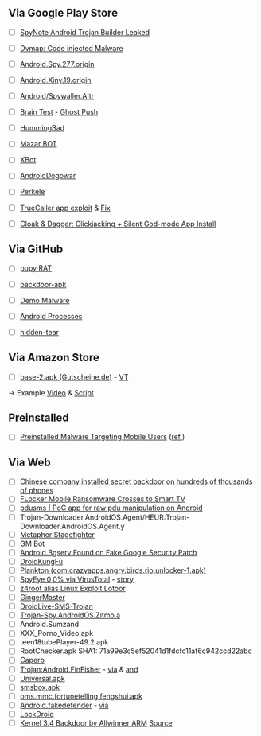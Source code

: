 Via Google Play Store
--------------

- [ ] [SpyNote Android Trojan Builder Leaked](https://researchcenter.paloaltonetworks.com/2016/07/unit42-spynote-android-trojan-builder-leaked/#more-16279)
- [ ] [Dvmap: Code injected Malware](https://securelist.com/78648/dvmap-the-first-android-malware-with-code-injection/)
- [ ] [Android.Spy.277.origin](http://www.theregister.co.uk/2016/04/26/android_malware_whack_a_mole/)
- [ ] [Android.Xiny.19.origin](https://vms.drweb.com/virus/?i=7940676)
- [ ] [Android/Spywaller.A!tr](http://www.fortiguard.com/encyclopedia/virus/6962952)
- [ ] [Brain Test](http://news.softpedia.com/news/one-million-android-users-infected-with-malware-through-an-iq-testing-application-492326.shtml) - [Ghost Push](http://news.softpedia.com/news/ghost-push-android-malware-infects-600-000-new-users-per-day-492167.shtml)
- [ ] [HummingBad](http://blog.checkpoint.com/2016/02/04/hummingbad-a-persistent-mobile-chain-attack/)
- [ ] [Mazar BOT](https://heimdalsecurity.com/blog/security-alert-mazar-bot-active-attacks-android-malware/)
- [ ] [XBot](http://researchcenter.paloaltonetworks.com/2016/02/new-android-trojan-xbot-phishes-credit-cards-and-bank-accounts-encrypts-devices-for-ransom/#more-12209)
- [ ] [AndroidDogowar](http://www.symantec.com/security_response/writeup.jsp?docid=2011-081510-4323-99)
- [ ] [Perkele](http://www.f-secure.com/weblog/archives/00002519.html)
- [ ] [TrueCaller app exploit](http://www.cmcm.com/blog/en/security/2016-03-28/974.html) & [Fix](http://blog.truecaller.com/security-update-notification/)
- [ ] [Cloak & Dagger: Clickjacking + Silent God-mode App Install](http://www.pbtracker.net/runner/nvinside?q=view-all)



Via GitHub
--------------

- [ ] [pupy RAT](https://github.com/n1nj4sec/pupy)
- [ ] [backdoor-apk](https://github.com/dana-at-cp/backdoor-apk)
- [ ] [Demo Malware](https://github.com/geeksonsecurity/android-overlay-malware-example)
- [ ] [Android Processes](https://jaredrummler.github.io/AndroidProcesses/)
- [ ] [hidden-tear](https://github.com/utkusen/hidden-tear)



Via Amazon Store
--------------

- [ ] [base-2.apk (Gutscheine.de)](https://www.reverse.it/sample/a8b4cf4ac8c8a41556fc84727026f4a4164e3840fe4c1a46a3e8074deb8f0b12?environmentId=8) - [VT](https://www.virustotal.com/en/file/a8b4cf4ac8c8a41556fc84727026f4a4164e3840fe4c1a46a3e8074deb8f0b12/analysis/)


-> Example [Video](https://www.youtube.com/watch?v=wZ_RChvuuJE) & [Script](http://www.forensicfocus.com/c/aid=57/webinars/2013/mobile-forensics-mpe-android-malware-detection/)



Preinstalled 
--------------

- [ ] [Preinstalled Malware Targeting Mobile Users](http://blog.checkpoint.com/2017/03/10/preinstalled-malware-targeting-mobile-users/) ([ref.](http://thehackernews.com/2017/03/android-malware-apps.html))



Via Web
--------------

- [ ] [Chinese company installed secret backdoor on hundreds of thousands of phones](http://arstechnica.com/security/2016/11/chinese-company-installed-secret-backdoor-on-hundreds-of-thousands-of-phones/)
- [ ] [FLocker Mobile Ransomware Crosses to Smart TV](http://blog.trendmicro.com/trendlabs-security-intelligence/flocker-ransomware-crosses-smart-tv/)
- [ ] [pdusms | PoC app for raw pdu manipulation on Android](https://github.com/evilsocket/pdusms)
- [ ] Trojan-Downloader.AndroidOS.Agent/HEUR:Trojan-Downloader.AndroidOS.Agent.y
- [ ] [Metaphor Stagefighter](https://www.exploit-db.com/docs/39527.pdf)
- [ ] [GM Bot](https://securityintelligence.com/android-malware-about-to-get-worse-gm-bot-source-code-leaked/)
- [ ] [Android.Bgserv Found on Fake Google Security Patch](http://www.symantec.com/connect/blogs/androidbgserv-found-fake-google-security-patch)
- [ ] [DroidKungFu](http://digg.com/news/technology/droidkungfu_android_malware_steals_sensitive_data_avoids_anti_virus_detection)
- [ ] [Plankton (com.crazyapps.angry.birds.rio.unlocker-1.apk)](https://www.virustotal.com/en/file/7f0aaf040b475085713b09221c914a971792e1810b0666003bf38ac9a9b013e6/analysis/1307827479/)
- [ ] [SpyEye 0,0% via VirusTotal](https://www.virustotal.com/en/file/ba1aa326ca5b79e79feba9bbfe85f238b63c317d9329f1f7c28d54fe905353b9/analysis/1315933705/) - [story](https://securityintelligence.com/first-spyeye-attack-android-mobile-platform-now-wild/)
- [ ] [z4root alias Linux Exploit.Lotoor](http://www.virustotal.com/file-scan/report.html?id=d49733d22389edd8ed0615f6cb86613ec1a86092a58da2faf81736cb17326d0d-1319032694)
- [ ] [GingerMaster](http://www.csc.ncsu.edu/faculty/jiang/GingerMaster/)
- [ ] [DroidLive-SMS-Trojan](http://www.csc.ncsu.edu/faculty/jiang/DroidLive/)
- [ ] [Trojan-Spy.AndroidOS.Zitmo.a](https://buguroo.com/es/6151-2)
- [ ] Android.Sumzand
- [ ] XXX_Porno_Video.apk
- [ ] teen18tubePlayer-49.2.apk
- [ ] RootChecker.apk SHA1: 71a99e3c5ef52041d1fdcfc11af6c942ccd22abc
- [ ] [Caperb](http://contagiominidump.blogspot.com/2012/12/android-carberp.html)
- [ ] [Trojan:Android.FinFisher](http://www.heise.de/newsticker/meldung/FinFisher-Trojaner-auch-fuer-iOS-und-Android-gesichtet-1679019.html/from/related) - [via](https://www.virustotal.com/en/file/72a522d0d3dcd0dc026b02ab9535e87a9f5664bc5587fd33bb4a48094bce0537/analysis/) & [and](https://www.virustotal.com/en/file/72a522d0d3dcd0dc026b02ab9535e87a9f5664bc5587fd33bb4a48094bce0537/analysis/1350562520/)
- [ ] [Universal.apk](https://www.virustotal.com/en/file/32ad10888c30e94e0b4949299ba4505c0464c82059c36919a10b8b075813df05/analysis/1369602837/)
- [ ] [smsbox.apk](https://www.virustotal.com/en/file/bc9235e294a2e4f28cd6a11cc169666148ec7d0899a01f1ae4b4f1956a70183b/analysis/1369602823/)
- [ ] [oms.mmc.fortunetelling.fengshui.apk](https://www.virustotal.com/en/file/95345694e69b8852af4ae872e6da55e086d71a75a3ef82029289e6a5efdc31d1/analysis/1369602757/)
- [ ] [Android.fakedefender](http://www.symantec.com/connect/blogs/fakeav-holds-android-phones-ransom) - [via](https://www.virustotal.com/en/file/983e662c5fa649ab25a5209d8996d6ddf581f15ef73d8e14c8360125d2c5f920/analysis/)
- [ ] [LockDroid](http://www.symantec.com/connect/blogs/android-ransomware-variant-uses-clickjacking-become-device-administrator)
- [ ] [Kernel 3.4 Backdoor by Allwinner ARM](http://pastebin.com/sjej62iz) [Source](http://forum.armbian.com/index.php/topic/1108-security-alert-for-allwinner-sun8i-h3a83th8/http://forum.armbian.com/index.php/topic/1108-security-alert-for-allwinner-sun8i-h3a83th8/')